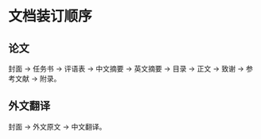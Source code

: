 # 文档装订顺序

## 论文

封面 -> 任务书 -> 评语表 -> 中文摘要 -> 英文摘要 -> 目录 -> 正文 -> 致谢 -> 参考文献 -> 附录。

## 外文翻译

封面 -> 外文原文 -> 中文翻译。
